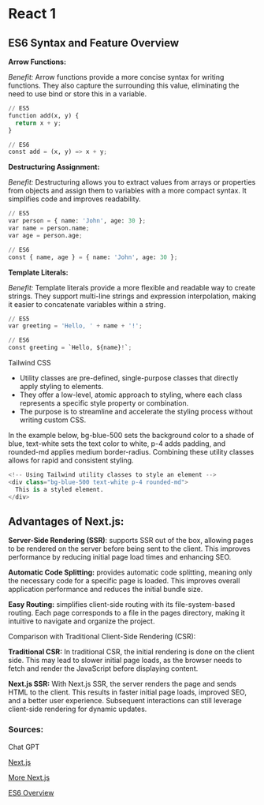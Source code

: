 # React 1

## ES6 Syntax and Feature Overview

**Arrow Functions:**

*Benefit:* Arrow functions provide a more concise syntax for writing functions. They also capture the surrounding this value, eliminating the need to use bind or store this in a variable.

```python
// ES5
function add(x, y) {
  return x + y;
}

// ES6
const add = (x, y) => x + y;
```

**Destructuring Assignment:**

*Benefit:* Destructuring allows you to extract values from arrays or properties from objects and assign them to variables with a more compact syntax. It simplifies code and improves readability.

```python
// ES5
var person = { name: 'John', age: 30 };
var name = person.name;
var age = person.age;

// ES6
const { name, age } = { name: 'John', age: 30 };
```

**Template Literals:**

*Benefit:* Template literals provide a more flexible and readable way to create strings. They support multi-line strings and expression interpolation, making it easier to concatenate variables within a string.

```python
// ES5
var greeting = 'Hello, ' + name + '!';

// ES6
const greeting = `Hello, ${name}!`;
```

Tailwind CSS

- Utility classes are pre-defined, single-purpose classes that directly apply styling to elements.
- They offer a low-level, atomic approach to styling, where each class represents a specific style property or combination.
- The purpose is to streamline and accelerate the styling process without writing custom CSS.

In the example below, bg-blue-500 sets the background color to a shade of blue, text-white sets the text color to white, p-4 adds padding, and rounded-md applies medium border-radius. Combining these utility classes allows for rapid and consistent styling.

```python
<!-- Using Tailwind utility classes to style an element -->
<div class="bg-blue-500 text-white p-4 rounded-md">
  This is a styled element.
</div>
```

## Advantages of Next.js:

**Server-Side Rendering (SSR)**: supports SSR out of the box, allowing pages to be rendered on the server before being sent to the client. This improves performance by reducing initial page load times and enhancing SEO.

**Automatic Code Splitting:** provides automatic code splitting, meaning only the necessary code for a specific page is loaded. This improves overall application performance and reduces the initial bundle size.

**Easy Routing:** simplifies client-side routing with its file-system-based routing. Each page corresponds to a file in the pages directory, making it intuitive to navigate and organize the project.

Comparison with Traditional Client-Side Rendering (CSR):

**Traditional CSR:** In traditional CSR, the initial rendering is done on the client side. This may lead to slower initial page loads, as the browser needs to fetch and render the JavaScript before displaying content.

**Next.js SSR:** With Next.js SSR, the server renders the page and sends HTML to the client. This results in faster initial page loads, improved SEO, and a better user experience. Subsequent interactions can still leverage client-side rendering for dynamic updates.

### Sources:

Chat GPT

[Next.js](https://www.youtube.com/watch?v=rtgbaKBhdkk)

[More Next.js](https://nextjs.org/learn/basics/create-nextjs-app)

[ES6 Overview](https://www.taniarascia.com/es6-syntax-and-feature-overview/)
